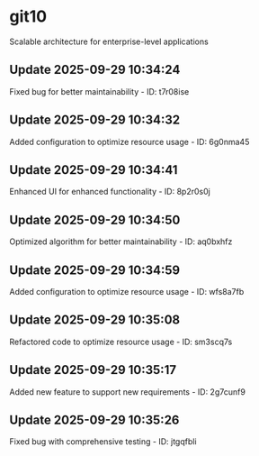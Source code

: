 # git10
Scalable architecture for enterprise-level applications

## Update 2025-09-29 10:34:24
Fixed bug for better maintainability - ID: t7r08ise


## Update 2025-09-29 10:34:32
Added configuration to optimize resource usage - ID: 6g0nma45


## Update 2025-09-29 10:34:41
Enhanced UI for enhanced functionality - ID: 8p2r0s0j


## Update 2025-09-29 10:34:50
Optimized algorithm for better maintainability - ID: aq0bxhfz


## Update 2025-09-29 10:34:59
Added configuration to optimize resource usage - ID: wfs8a7fb


## Update 2025-09-29 10:35:08
Refactored code to optimize resource usage - ID: sm3scq7s


## Update 2025-09-29 10:35:17
Added new feature to support new requirements - ID: 2g7cunf9


## Update 2025-09-29 10:35:26
Fixed bug with comprehensive testing - ID: jtgqfbli

